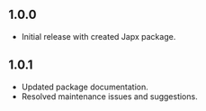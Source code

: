 ## 1.0.0

* Initial release with created Japx package.

## 1.0.1

* Updated package documentation.
* Resolved maintenance issues and suggestions.